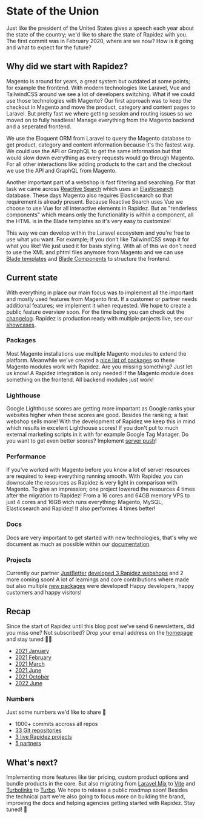 # State of the Union

Just like the president of the United States gives a speech each year about the state of the country; we'd like to share the state of Rapidez with you. The first commit was in February 2020, where are we now? How is it going and what to expect for the future?

## Why did we start with Rapidez?

Magento is around for years, a great system but outdated at some points; for example the frontend. With modern technologies like Laravel, Vue and TailwindCSS around we see a lot of developers switching. What if we could use those technologies with Magento? Our first approach was to keep the checkout in Magento and move the product, category and content pages to Laravel. But pretty fast we where getting session and routing issues so we moved on to fully headless! Manage everything from the Magento backend and a seperated frontend.

We use the Eloquent ORM from Laravel to query the Magento database to get product, category and content information because it's the fastest way. We could use the API or GraphQL to get the same information but that would slow down everything as every requests would go through Magento. For all other interactions like adding products to the cart and the checkout we use the API and GraphQL from Magento.

Another important part of a webshop is fast filtering and searching. For that task we came across [Reactive Search](https://opensource.appbase.io/reactivesearch/vue) which uses an [Elasticsearch](https://www.elastic.co/elasticsearch/) database. These days Magento also requires Elasticsearch so that requirement is already present. Because Reactive Search uses Vue we choose to use Vue for all interactive elements in Rapidez. But as "renderless components" which means only the functionality is within a component, all the HTML is in the Blade templates so it's very easy to customize!

This way we can develop within the Laravel ecosystem and you're free to use what you want. For example; if you don't like TailwindCSS swap it for what you like! We just used it for basis styling. With all of this we don't need to use the XML and phtml files anymore from Magento and we can use [Blade templates](https://laravel.com/docs/master/blade) and [Blade Components](https://laravel.com/docs/master/blade#components) to structure the frontend.

## Current state

With everything in place our main focus was to implement all the important and mostly used features from Magento first. If a customer or partner needs additional features; we implement it when requested. We hope to create a public feature overview soon. For the time being you can check out the [changelog](https://github.com/rapidez/core/blob/master/CHANGELOG.md). Rapidez is production ready with multiple projects live, see our [showcases](https://rapidez.io/showcases).

### Packages

Most Magento installations use multiple Magento modules to extend the platform. Meanwhile we've created a [nice list of packages](https://docs.rapidez.io/0.x/packages.html) so these Magento modules work with Rapidez. Are you missing something? Just let us know! A Rapidez integration is only needed if the Magento module does something on the frontend. All backend modules just work!

### Lighthouse

Google Lighthouse scores are getting more important as Google ranks your websites higher when these scores are good. Besides the ranking; a fast webshop sells more! With the development of Rapidez we keep this in mind which results in excelent Lighthouse scores! If you don't put to much external marketing scripts in it with for example Google Tag Manager. Do you want to get even better scores? Implement [server push](https://docs.rapidez.io/0.x/tips.html#server-push)!

### Performance

If you've worked with Magento before you know a lot of server resources are required to keep everything running smooth. With Rapidez you can downscale the resources as Rapidez is very light in comparison with Magento. To give an impression; one project lowered the resources 4 times after the migration to Rapidez! From a 16 cores and 64GB memory VPS to just 4 cores and 16GB wich runs everything: Magento, MySQL, Elasticsearch and Rapidez! It also performes 4 times better!

### Docs

Docs are very important to get started with new technologies, that's why we document as much as possible within our [documentation](https://docs.rapidez.io).

### Projects

Currently our partner [JustBetter](https://justbetter.nl) [developed 3 Rapidez webshops](https://rapidez.io/showcases) and 2 more coming soon! A lot of learnings and core contributions where made but also multiple [new packages](https://docs.rapidez.io/0.x/packages.html) were developed! Happy developers, happy customers and happy visitors!

## Recap

Since the start of Rapidez until this blog post we've send 6 newsletters, did you miss one? Not subscribed? Drop your email address on the [homepage](https://rapidez.io) and stay tuned 🤘🏻

- [2021 January](https://mailcoach.rapidez.io/webview/a7dffc6a-4791-4a3a-9b25-25761dcf18ac)
- [2021 February](https://mailcoach.rapidez.io/webview/b371a706-c07a-4c0f-ab45-f5bf7db8c580)
- [2021 March](https://mailcoach.rapidez.io/webview/31adb498-d09c-448c-ae8b-e6e001d831c1)
- [2021 June](https://mailcoach.rapidez.io/webview/7a918dc9-d2a6-429a-8b96-c9ad4e57b59b)
- [2021 October](https://mailcoach.rapidez.io/webview/9cf037b8-77b9-4060-88a6-85e2f8dc0c7b)
- [2022 June](https://mailcoach.rapidez.io/webview/c224cbc6-92b9-4ab4-9ea6-183b6c74b907)

### Numbers

Just some numbers we'd like to share 🚀

- 1000+ commits accross all repos
- [33 Git repositories](https://github.com/orgs/rapidez/repositories)
- [3 live Rapidez projects](https://rapidez.io/showcases)
- [5 partners](https://rapidez.io/#partners)

## What's next?

Implementing more features like tier pricing, custom product options and bundle products in the core. But also migrating from [Laravel Mix](https://laravel.com/docs/9.x/mix) to [Vite](https://laravel.com/docs/9.x/vite) and [Turbolinks](https://github.com/turbolinks/turbolinks) to [Turbo](https://github.com/hotwired/turbo). We hope to release a public roadmap soon! Besides the technical part we're also going to focus more on building the brand, improving the docs and helping agencies getting started with Rapidez. Stay tuned! 🚀
